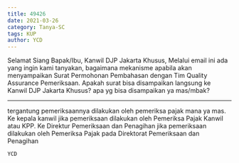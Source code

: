 ```yaml
---
title: 49426
date: 2021-03-26
category: Tanya-SC
tags: KUP
author: YCD
---
```


Selamat Siang Bapak/Ibu, Kanwil DJP Jakarta Khusus, Melalui email ini ada yang ingin kami tanyakan, bagaimana mekanisme apabila akan menyampaikan Surat Permohonan Pembahasan dengan Tim Quality Assurance Pemeriksaan. Apakah surat bisa disampaikan langsung ke Kanwil DJP Jakarta Khusus? apa yg bisa disampaikan ya mas/mbak?

---

tergantung pemeriksaannya dilakukan oleh pemeriksa pajak mana ya mas. Ke kepala kanwil jika pemeriksaan dilakukan oleh Pemeriksa Pajak Kanwil atau KPP. Ke Direktur Pemeriksaan dan Penagihan jika pemeriksaan dilakukan oleh Pemeriksa Pajak pada Direktorat Pemeriksaan dan Penagihan

`YCD`
